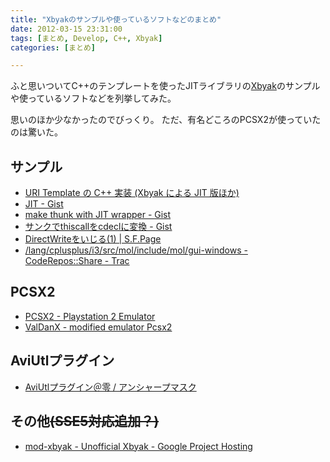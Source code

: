 ```yaml
---
title: "Xbyakのサンプルや使っているソフトなどのまとめ"
date: 2012-03-15 23:31:00
tags: [まとめ, Develop, C++, Xbyak]
categories: [まとめ]

---
```


ふと思いついてC++のテンプレートを使ったJITライブラリの[Xbyak][1]のサンプルや使っているソフトなどを列挙してみた。

 [1]: http://herumi.in.coocan.jp/soft/xbyak.html

思いのほか少なかったのでびっくり。 ただ、有名どころのPCSX2が使っていたのは驚いた。

## サンプル

  * [URI Template の C++ 実装 (Xbyak による JIT 版ほか)][2]
  * [JIT - Gist][3]
  * [make thunk with JIT wrapper - Gist][4]
  * [サンクでthiscallをcdeclに変換 - Gist][5]
  * [DirectWriteをいじる(1) | S.F.Page][6]
  * [/lang/cplusplus/i3/src/mol/include/mol/gui-windows - CodeRepos::Share - Trac][7]

 [2]: http://labs.cybozu.co.jp/blog/nakatani/2008/07/uri_template_c_xbyak_jit.html
 [3]: https://gist.github.com/1225880
 [4]: https://gist.github.com/1225997
 [5]: https://gist.github.com/1273062
 [6]: http://www.enoie.net/blog/2010/10/directwrite%E3%82%92%E3%81%84%E3%81%98%E3%82%8B1/
 [7]: http://coderepos.org/share/browser/lang/cplusplus/i3/src/mol/include/mol/gui-windows?rev=16146

## PCSX2

  * [PCSX2 - Playstation 2 Emulator][8]
  * [ValDanX - modified emulator Pcsx2][9]

 [8]: http://pcsx2.net/
 [9]: https://sourceforge.net/projects/valdanx/

## AviUtlプラグイン

  * [AviUtlプラグイン＠零 / アンシャープマスク][10]

 [10]: http://typezero.ddo.jp/auf/

## その他<del>(SSE5対応追加？)</del>

  * [mod-xbyak - Unofficial Xbyak - Google Project Hosting][11]

 [11]: http://code.google.com/p/mod-xbyak/
